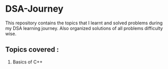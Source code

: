 # DSA-Journey
This repository contains the topics that I learnt and solved problems during my DSA learning journey. Also organized solutions of all problems difficulty wise.

## Topics covered :
1. Basics of C++
